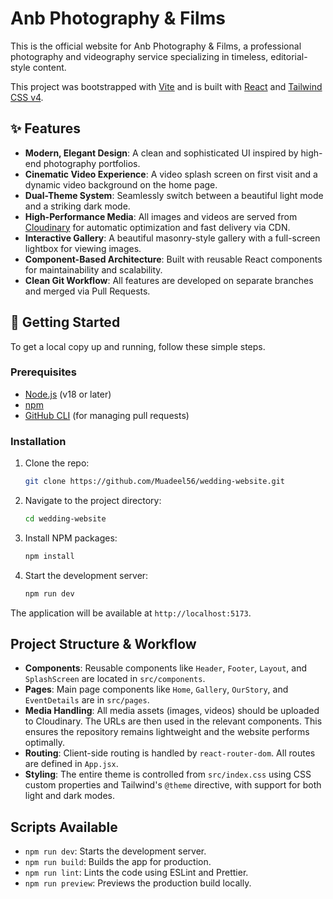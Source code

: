 # Anb Photography & Films

This is the official website for Anb Photography & Films, a professional photography and videography service specializing in timeless, editorial-style content.

This project was bootstrapped with [Vite](https://vitejs.dev/) and is built with [React](https://react.dev/) and [Tailwind CSS v4](https://tailwindcss.com/).

## ✨ Features

- **Modern, Elegant Design**: A clean and sophisticated UI inspired by high-end photography portfolios.
- **Cinematic Video Experience**: A video splash screen on first visit and a dynamic video background on the home page.
- **Dual-Theme System**: Seamlessly switch between a beautiful light mode and a striking dark mode.
- **High-Performance Media**: All images and videos are served from [Cloudinary](https://cloudinary.com/) for automatic optimization and fast delivery via CDN.
- **Interactive Gallery**: A beautiful masonry-style gallery with a full-screen lightbox for viewing images.
- **Component-Based Architecture**: Built with reusable React components for maintainability and scalability.
- **Clean Git Workflow**: All features are developed on separate branches and merged via Pull Requests.

## 🚀 Getting Started

To get a local copy up and running, follow these simple steps.

### Prerequisites

- [Node.js](https://nodejs.org/) (v18 or later)
- [npm](https://www.npmjs.com/)
- [GitHub CLI](https://cli.github.com/) (for managing pull requests)

### Installation

1. Clone the repo:
   ```sh
   git clone https://github.com/Muadeel56/wedding-website.git
   ```
2. Navigate to the project directory:
   ```sh
   cd wedding-website
   ```
3. Install NPM packages:
   ```sh
   npm install
   ```
4. Start the development server:
   ```sh
   npm run dev
   ```

The application will be available at `http://localhost:5173`.

## Project Structure & Workflow

- **Components**: Reusable components like `Header`, `Footer`, `Layout`, and `SplashScreen` are located in `src/components`.
- **Pages**: Main page components like `Home`, `Gallery`, `OurStory`, and `EventDetails` are in `src/pages`.
- **Media Handling**: All media assets (images, videos) should be uploaded to Cloudinary. The URLs are then used in the relevant components. This ensures the repository remains lightweight and the website performs optimally.
- **Routing**: Client-side routing is handled by `react-router-dom`. All routes are defined in `App.jsx`.
- **Styling**: The entire theme is controlled from `src/index.css` using CSS custom properties and Tailwind's `@theme` directive, with support for both light and dark modes.

## Scripts Available

- `npm run dev`: Starts the development server.
- `npm run build`: Builds the app for production.
- `npm run lint`: Lints the code using ESLint and Prettier.
- `npm run preview`: Previews the production build locally.

